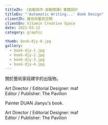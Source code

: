 ```yaml
---
titleZh: 《自動寫作-自動閱讀》書籍設計
titleEn: "'Automatic Writing...' Book Design"
clientZh: 維他命藝術空間
clientEn: Vitamin Creative Space
date: 2021-03-12
category: graphic

thumb: book-djy-0.jpg
gallery:
  - book-djy-1.jpg
  - book-djy-2.jpg
  - book-djy-3.jpg
  - book-djy-4.jpg
---
```


關於藝術家段建宇的出版物。

Art Director / Editorial Designer: maf<br/>
Editor / Publisher: The Pavilion

<!-- lang -->

Painter DUAN Jianyu's book.

Art Director / Editorial Designer: maf<br/>
Editor / Publisher: The Pavilion
